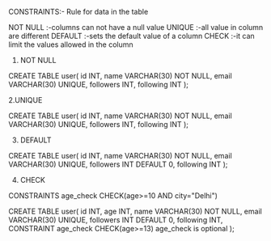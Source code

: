 
CONSTRAINTS:-
Rule for data in the table

NOT NULL     :-columns can not have a null value
UNIQUE       :-all value in column are different
DEFAULT      :-sets the default value of a column
CHECK        :-it can limit the values allowed in the column

1. NOT NULL

CREATE TABLE user(
id INT,
name VARCHAR(30) NOT NULL,
email VARCHAR(30) UNIQUE,
followers INT,
following INT
);

2.UNIQUE

CREATE TABLE user(
id INT,
name VARCHAR(30) NOT NULL,
email VARCHAR(30) UNIQUE,
followers INT,
following INT
);

3. DEFAULT

CREATE TABLE user(
id INT,
name VARCHAR(30) NOT NULL,
email VARCHAR(30) UNIQUE,
followers INT DEFAULT 0,
following INT
);

4. CHECK

CONSTRAINTS age_check CHECK(age>=10 AND city="Delhi")

CREATE TABLE user(
id INT,
age INT,
name VARCHAR(30) NOT NULL,
email VARCHAR(30) UNIQUE,
followers INT DEFAULT 0,
following INT,
CONSTRAINT age_check CHECK(age>=13)             age_check is optional
);
